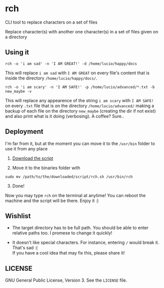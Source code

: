 rch
===

CLI tool to replace characters on a set of files

Replace character(s) with another one character(s)
in a set of files given on a directory

## Using it

    rch -o 'i am sad' -n 'I AM GREAT!' -d /home/lucio/happy/docs

This will replace `i am sad` with `I AM GREAT` on every file's content that is inside the directory `/home/lucio/happy/docs/`.

    rch -o 'i am scary' -n 'I AM SAFE!' -p /home/lucio/advanced/*.txt -b new_maybe -v

This will replace any appearence of the string `i am scary` with `I AM SAFE!` on every `.txt` file that is on the directory `/home/lucio/advanced/` making a backup of each file on the directory `new_maybe` (creating the dir if not exist) and also print what is it doing (verbosing). A coffee? Sure..

## Deployment

I'm far from it, but at the moment you can move it to the `/usr/bin` folder to use it from any place 

 1. [Download the script](https://github.com/lucio-martinez/rch/releases)

 2. Move it to the binaries folder with 

  `sudo mv /path/to/the/downloaded/script/rch.sh /usr/bin/rch`

 3. Done!

Now you may type `rch` on the terminal at anytime! You can reboot the machine and the script will be there. Enjoy it :)

## Wishlist

 - The target directory has to be full path. You should be able to enter relative paths too. I promese to change it quickly!

 - It doesn't like special characters. For instance, entering `/` would break it. That's sad :(  
   If you have a cool idea that may fix this, please share it!

## LICENSE

GNU General Public License, Version 3. See the `LICENSE` file.
